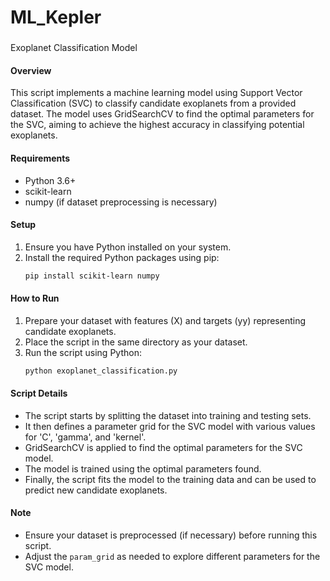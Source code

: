 # ML_Kepler

### 
Exoplanet Classification Model

#### Overview
This script implements a machine learning model using Support Vector Classification (SVC) to classify candidate exoplanets from a provided dataset. The model uses GridSearchCV to find the optimal parameters for the SVC, aiming to achieve the highest accuracy in classifying potential exoplanets.

#### Requirements
- Python 3.6+
- scikit-learn
- numpy (if dataset preprocessing is necessary)

#### Setup
1. Ensure you have Python installed on your system.
2. Install the required Python packages using pip:
   ```sh
   pip install scikit-learn numpy
   ```

#### How to Run
1. Prepare your dataset with features (X) and targets (yy) representing candidate exoplanets.
2. Place the script in the same directory as your dataset.
3. Run the script using Python:
   ```sh
   python exoplanet_classification.py
   ```
   
#### Script Details
- The script starts by splitting the dataset into training and testing sets.
- It then defines a parameter grid for the SVC model with various values for 'C', 'gamma', and 'kernel'.
- GridSearchCV is applied to find the optimal parameters for the SVC model.
- The model is trained using the optimal parameters found.
- Finally, the script fits the model to the training data and can be used to predict new candidate exoplanets.

#### Note
- Ensure your dataset is preprocessed (if necessary) before running this script.
- Adjust the `param_grid` as needed to explore different parameters for the SVC model.